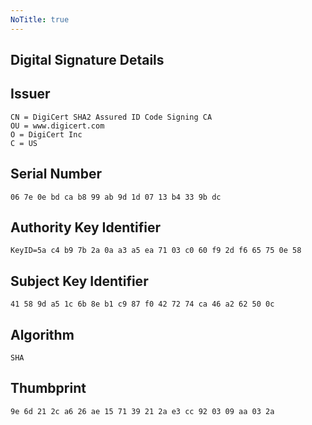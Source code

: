 ```yaml
---
NoTitle: true
---
```

## Digital Signature Details

## Issuer
```
CN = DigiCert SHA2 Assured ID Code Signing CA
OU = www.digicert.com
O = DigiCert Inc
C = US
```

## Serial Number
```
06 7e 0e bd ca b8 99 ab 9d 1d 07 13 b4 33 9b dc
```

## Authority Key Identifier
```
KeyID=5a c4 b9 7b 2a 0a a3 a5 ea 71 03 c0 60 f9 2d f6 65 75 0e 58
```

## Subject Key Identifier
```
41 58 9d a5 1c 6b 8e b1 c9 87 f0 42 72 74 ca 46 a2 62 50 0c
```

## Algorithm
```
SHA
```

## Thumbprint
```
9e 6d 21 2c a6 26 ae 15 71 39 21 2a e3 cc 92 03 09 aa 03 2a
```
